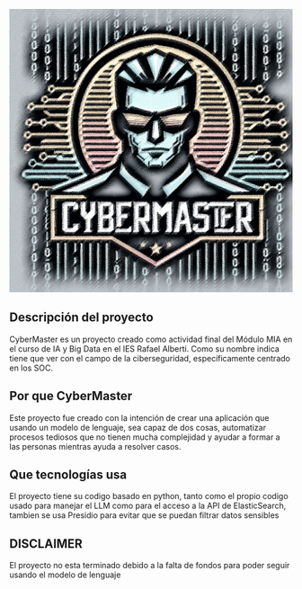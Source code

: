 
![](/Imagenes/Imagen1.png)
## Descripción del proyecto
CyberMaster es un proyecto creado como actividad final del Módulo MIA en el curso de IA y Big Data en el IES Rafael Alberti. Como su nombre indica tiene que ver con el campo de la ciberseguridad, específicamente centrado en los SOC.
## Por que CyberMaster
Este proyecto fue creado con la intención de crear una aplicación que usando un modelo de lenguaje, sea capaz de dos cosas, automatizar procesos tediosos que no tienen mucha complejidad y ayudar a formar a las personas mientras ayuda a resolver casos.
## Que tecnologías usa
El proyecto tiene su codigo basado en python, tanto como el propio codigo usado para manejar el LLM como para el acceso a la API de ElasticSearch, tambien se usa Presidio para evitar que se puedan filtrar datos sensibles

## DISCLAIMER
El proyecto no esta terminado debido a la falta de fondos para poder seguir usando el modelo de lenguaje

